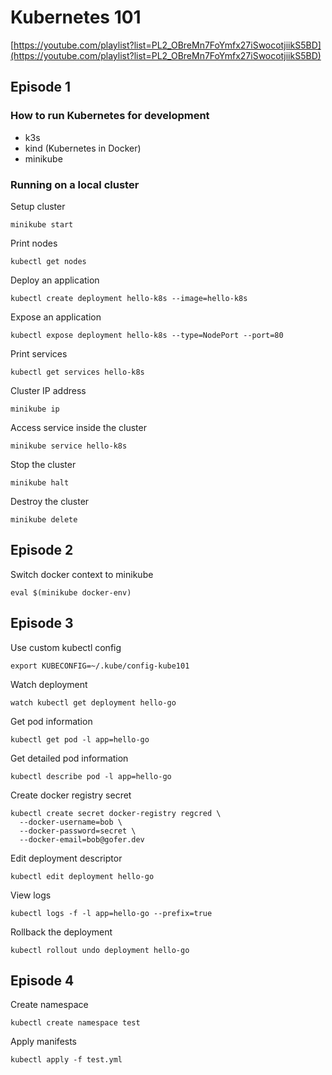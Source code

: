 # Kubernetes 101

[https://youtube.com/playlist?list=PL2_OBreMn7FoYmfx27iSwocotjiikS5BD](https://youtube.com/playlist?list=PL2_OBreMn7FoYmfx27iSwocotjiikS5BD)

## Episode 1

### How to run Kubernetes for development

- k3s
- kind (Kubernetes in Docker)
- minikube

### Running on a local cluster

Setup cluster

```
minikube start
```

Print nodes

```
kubectl get nodes
```

Deploy an application

```
kubectl create deployment hello-k8s --image=hello-k8s
```

Expose an application

```
kubectl expose deployment hello-k8s --type=NodePort --port=80
```

Print services

```
kubectl get services hello-k8s
```

Cluster IP address

```
minikube ip
```

Access service inside the cluster

```
minikube service hello-k8s
```

Stop the cluster

```
minikube halt
```

Destroy the cluster

```
minikube delete
```

## Episode 2

Switch docker context to minikube

```
eval $(minikube docker-env)
```

## Episode 3

Use custom kubectl config

```
export KUBECONFIG=~/.kube/config-kube101
```

Watch deployment

```
watch kubectl get deployment hello-go
```

Get pod information

```
kubectl get pod -l app=hello-go
```

Get detailed pod information

```
kubectl describe pod -l app=hello-go
```

Create docker registry secret

```
kubectl create secret docker-registry regcred \
  --docker-username=bob \
  --docker-password=secret \
  --docker-email=bob@gofer.dev
```

Edit deployment descriptor

```
kubectl edit deployment hello-go
```

View logs

```
kubectl logs -f -l app=hello-go --prefix=true
```

Rollback the deployment

```
kubectl rollout undo deployment hello-go
```

## Episode 4

Create namespace

```
kubectl create namespace test
```

Apply manifests

```
kubectl apply -f test.yml
```
